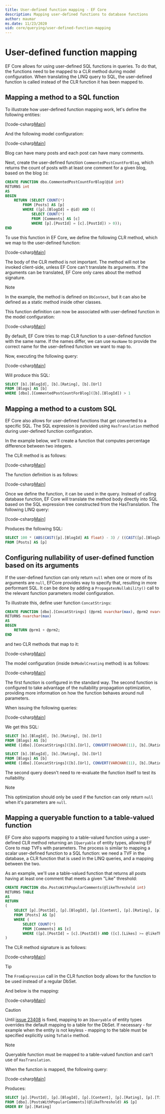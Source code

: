 ```yaml
---
title: User-defined function mapping - EF Core
description: Mapping user-defined functions to database functions
author: maumar
ms.date: 11/23/2020
uid: core/querying/user-defined-function-mapping
---
```

# User-defined function mapping

EF Core allows for using user-defined SQL functions in queries. To do that, the functions need to be mapped to a CLR method during model configuration. When translating the LINQ query to SQL, the user-defined function is called instead of the CLR function it has been mapped to.

## Mapping a method to a SQL function

To illustrate how user-defined function mapping work, let's define the following entities:

[!code-csharp[Main](../../../samples/core/Querying/UserDefinedFunctionMapping/Model.cs#Entities)]

And the following model configuration:

[!code-csharp[Main](../../../samples/core/Querying/UserDefinedFunctionMapping/Model.cs#EntityConfiguration)]

Blog can have many posts and each post can have many comments.

Next, create the user-defined function `CommentedPostCountForBlog`, which returns the count of posts with at least one comment for a given blog, based on the blog `Id`:

```sql
CREATE FUNCTION dbo.CommentedPostCountForBlog(@id int)
RETURNS int
AS
BEGIN
    RETURN (SELECT COUNT(*)
        FROM [Posts] AS [p]
        WHERE ([p].[BlogId] = @id) AND ((
            SELECT COUNT(*)
            FROM [Comments] AS [c]
            WHERE [p].[PostId] = [c].[PostId]) > 0));
END
```

To use this function in EF Core, we define the following CLR method, which we map to the user-defined function:

[!code-csharp[Main](../../../samples/core/Querying/UserDefinedFunctionMapping/Model.cs#BasicFunctionDefinition)]

The body of the CLR method is not important. The method will not be invoked client-side, unless EF Core can't translate its arguments. If the arguments can be translated, EF Core only cares about the method signature.

> [!NOTE]
> In the example, the method is defined on `DbContext`, but it can also be defined as a static method inside other classes.

This function definition can now be associated with user-defined function in the model configuration:

[!code-csharp[Main](../../../samples/core/Querying/UserDefinedFunctionMapping/Model.cs#BasicFunctionConfiguration)]

By default, EF Core tries to map CLR function to a user-defined function with the same name. If the names differ, we can use `HasName` to provide the correct name for the user-defined function we want to map to.

Now, executing the following query:

[!code-csharp[Main](../../../samples/core/Querying/UserDefinedFunctionMapping/Program.cs#BasicQuery)]

Will produce this SQL:

```sql
SELECT [b].[BlogId], [b].[Rating], [b].[Url]
FROM [Blogs] AS [b]
WHERE [dbo].[CommentedPostCountForBlog]([b].[BlogId]) > 1
```

## Mapping a method to a custom SQL

EF Core also allows for user-defined functions that get converted to a specific SQL. The SQL expression is provided using `HasTranslation` method during user-defined function configuration.

In the example below, we'll create a function that computes percentage difference between two integers.

The CLR method is as follows:

[!code-csharp[Main](../../../samples/core/Querying/UserDefinedFunctionMapping/Model.cs#HasTranslationFunctionDefinition)]

The function definition is as follows:

[!code-csharp[Main](../../../samples/core/Querying/UserDefinedFunctionMapping/Model.cs#HasTranslationFunctionConfiguration)]

Once we define the function, it can be used in the query. Instead of calling database function, EF Core will translate the method body directly into SQL based on the SQL expression tree constructed from the HasTranslation. The following LINQ query:

[!code-csharp[Main](../../../samples/core/Querying/UserDefinedFunctionMapping/Program.cs#HasTranslationQuery)]

Produces the following SQL:

```sql
SELECT 100 * (ABS(CAST([p].[BlogId] AS float) - 3) / ((CAST([p].[BlogId] AS float) + 3) / 2))
FROM [Posts] AS [p]
```

## Configuring nullability of user-defined function based on its arguments

If the user-defined function can only return `null` when one or more of its arguments are `null`, EFCore provides way to specify that, resulting in more performant SQL. It can be done by adding a `PropagatesNullability()` call to the relevant function parameters model configuration.

To illustrate this, define user function `ConcatStrings`:

```sql
CREATE FUNCTION [dbo].[ConcatStrings] (@prm1 nvarchar(max), @prm2 nvarchar(max))
RETURNS nvarchar(max)
AS
BEGIN
    RETURN @prm1 + @prm2;
END
```

and two CLR methods that map to it:

[!code-csharp[Main](../../../samples/core/Querying/UserDefinedFunctionMapping/Model.cs#NullabilityPropagationFunctionDefinition)]

The model configuration (inside `OnModelCreating` method) is as follows:

[!code-csharp[Main](../../../samples/core/Querying/UserDefinedFunctionMapping/Model.cs#NullabilityPropagationModelConfiguration)]

The first function is configured in the standard way. The second function is configured to take advantage of the nullability propagation optimization, providing more information on how the function behaves around null parameters.

When issuing the following queries:

[!code-csharp[Main](../../../samples/core/Querying/UserDefinedFunctionMapping/Program.cs#NullabilityPropagationExamples)]

We get this SQL:

```sql
SELECT [b].[BlogId], [b].[Rating], [b].[Url]
FROM [Blogs] AS [b]
WHERE ([dbo].[ConcatStrings]([b].[Url], CONVERT(VARCHAR(11), [b].[Rating])) <> N'Lorem ipsum...') OR [dbo].[ConcatStrings]([b].[Url], CONVERT(VARCHAR(11), [b].[Rating])) IS NULL

SELECT [b].[BlogId], [b].[Rating], [b].[Url]
FROM [Blogs] AS [b]
WHERE ([dbo].[ConcatStrings]([b].[Url], CONVERT(VARCHAR(11), [b].[Rating])) <> N'Lorem ipsum...') OR ([b].[Url] IS NULL OR [b].[Rating] IS NULL)
```

The second query doesn't need to re-evaluate the function itself to test its nullability.

> [!NOTE]
> This optimization should only be used if the function can only return `null` when it's parameters are `null`.

## Mapping a queryable function to a table-valued function

EF Core also supports mapping to a table-valued function using a user-defined CLR method returning an `IQueryable` of entity types, allowing EF Core to map TVFs with parameters. The process is similar to mapping a scalar user-defined function to a SQL function: we need a TVF in the database, a CLR function that is used in the LINQ queries, and a mapping between the two.

As an example, we'll use a table-valued function that returns all posts having at least one comment that meets a given "Like" threshold:

```sql
CREATE FUNCTION dbo.PostsWithPopularComments(@likeThreshold int)
RETURNS TABLE
AS
RETURN
(
    SELECT [p].[PostId], [p].[BlogId], [p].[Content], [p].[Rating], [p].[Title]
    FROM [Posts] AS [p]
    WHERE (
        SELECT COUNT(*)
        FROM [Comments] AS [c]
        WHERE ([p].[PostId] = [c].[PostId]) AND ([c].[Likes] >= @likeThreshold)) > 0
)
```

The CLR method signature is as follows:

[!code-csharp[Main](../../../samples/core/Querying/UserDefinedFunctionMapping/Model.cs#QueryableFunctionDefinition)]

> [!TIP]
> The `FromExpression` call in the CLR function body allows for the function to be used instead of a regular DbSet.

And below is the mapping:

[!code-csharp[Main](../../../samples/core/Querying/UserDefinedFunctionMapping/Model.cs#QueryableFunctionConfigurationHasDbFunction)]

> [!CAUTION]
> Until [issue 23408](https://github.com/dotnet/efcore/issues/23408) is fixed, mapping to an `IQueryable` of entity types overrides the default mapping to a table for the DbSet. If necessary - for example when the entity is not keyless - mapping to the table must be specified explicitly using `ToTable` method.

> [!NOTE]
> Queryable function must be mapped to a table-valued function and can't use of `HasTranslation`.

When the function is mapped, the following query:

[!code-csharp[Main](../../../samples/core/Querying/UserDefinedFunctionMapping/Program.cs#TableValuedFunctionQuery)]

Produces:

```sql
SELECT [p].[PostId], [p].[BlogId], [p].[Content], [p].[Rating], [p].[Title]
FROM [dbo].[PostsWithPopularComments](@likeThreshold) AS [p]
ORDER BY [p].[Rating]
```
